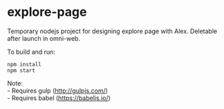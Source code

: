 # explore-page
Temporary nodejs project for designing explore page with Alex. Deletable after launch in omni-web.  

To build and run:  

    npm install  
    npm start  

Note:    
	- Requires gulp (http://gulpjs.com/)   
	- Requires babel (https://babeljs.io/)  